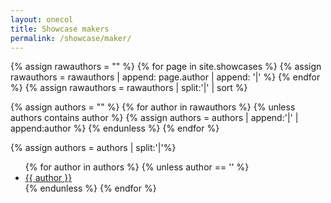 ```yaml
---
layout: onecol
title: Showcase makers
permalink: /showcase/maker/
---
```


{% assign rawauthors = "" %}
{% for page in site.showcases %}
    {% assign rawauthors = rawauthors | append: page.author | append: '|' %}
{% endfor %}
{% assign rawauthors = rawauthors | split:'|' | sort %}

{% assign authors = "" %}
{% for author in rawauthors %}
    {% unless authors contains author %}
        {% assign authors = authors | append:'|' | append:author %}
    {% endunless %}
{% endfor %}

{% assign authors = authors | split:'|'%}
<ul>
{% for author in authors %}
    {% unless author == '' %}
        <li><a href="./{{ author | downcase | replace: ' ', '' }}">{{ author }}</a></li>
    {% endunless %}
{% endfor %}
</ul>
